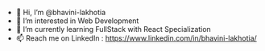 - 👋 Hi, I’m @bhavini-lakhotia
- 👀 I’m interested in Web Development
- 🌱 I’m currently learning FullStack with React Specialization
- 📫 Reach me on LinkedIn : https://www.linkedin.com/in/bhavini-lakhotia/

<!---
bhavini-lakhotia/bhavini-lakhotia is a ✨ special ✨ repository because its `README.md` (this file) appears on your GitHub profile.
You can click the Preview link to take a look at your changes.
--->

